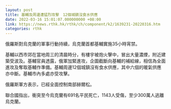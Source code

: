 ```yaml
---
layout: post
title: 基輔及周邊遭猛烈攻擊　12個城鎮沒食水供應
date: 2022-03-16 15:01:07.000000000 +08:00
link: https://news.rthk.hk/rthk/ch/component/k2/1639231-20220316.htm
categories: rthk
---
```


俄羅斯對烏克蘭的軍事行動持續，烏克蘭首都基輔實施35小時宵禁。

基輔以西市郊在當地周三的清晨時分，有樓宇被炮火擊中，冒出大量濃煙，附近建築受波及。基輔官員透露，俄軍加緊進攻，企圖截斷向基輔的補給線，相信為全面進攻及奪取基輔作準備。基輔周邊12個城鎮沒有食水供應，其中六個的暖氣供應亦中斷。基輔市內多處亦受攻擊。

俄羅斯軍方表示，已經全面控制南部赫爾松。

聯合國指出，衝突至今烏克蘭有691名平民死亡，1143人受傷，至少300萬人逃離烏克蘭。
